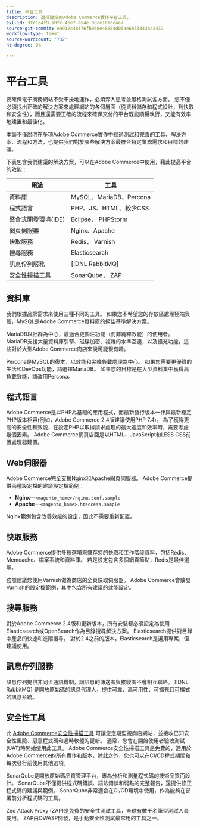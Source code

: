 ```yaml
---
title: 平台工具
description: 選擇建議的Adobe Commerce實作平台工具。
exl-id: 3fc164f9-a0fc-46e7-a54e-08ce101ccae7
source-git-commit: ea912c48176fb060e48654d05ae6b533436a2432
workflow-type: tm+mt
source-wordcount: '732'
ht-degree: 0%

---
```


# 平台工具

要確保電子商務網站不受干擾地運作，必須深入思考並嚴格測試各方面。 您不僅必須找出正確的解決方案來處理網站的各個層面（從資料儲存和程式設計，到快取和安全性），而且還需要正確的流程來確保交付的平台既能順暢執行，又能有效率地建置和最佳化。

本節不僅說明在多項Adobe Commerce實作中經過測試和完善的工具、解決方案、流程和方法，也提供我們對於哪些解決方案最符合特定業務需求和目標的建議。

下表包含我們建議的解決方案，可以在Adobe Commerce中使用，藉此提高平台的效能：

| 用途 | 工具 |
|------------------------------------------|-------------------------|
| 資料庫 | MySQL、MariaDB、Percona |
| 程式語言 | PHP、JS、HTML、較少CSS |
| 整合式開發環境(IDE) | Eclipse， PHPStorm |
| 網頁伺服器 | Nginx、Apache |
| 快取服務 | Redis， Varnish |
| 搜尋服務 | Elasticsearch |
| 訊息佇列服務 | [!DNL RabbitMQ] |
| 安全性掃描工具 | SonarQube， ZAP |

## 資料庫

我們根據品牌需求來使用三種不同的工具。 如果您不希望您的存放區處理極端負載，MySQL是Adobe Commerce資料庫的絕佳基準解決方案。

MariaDB以社群為中心，最適合更關注功能（而非純粹效能）的使用者。 MariaDB支援大量資料庫引擎、磁碟加密、複雜的水準互連，以及擴充功能，這些對於大型Adobe Commerce商店來說可能很有趣。

Percona是MySQL的復本，以效能和尖峰負載處理為中心。 如果您需要更優質的生活和DevOps功能，請選擇MariaDB。 如果您的目標是在大型資料集中獲得高負載效能，請改用Percona。

## 程式語言

Adobe Commerce是以PHP為基礎的應用程式，而最新發行版本一律與最新穩定PHP版本相容(例如，Adobe Commerce 2.4版建議使用PHP 7.4)。 為了獲得更高的安全性和效能，在設定PHP以取得請求處理的最大速度和效率時，需要考慮幾個因素。 Adobe Commerce網頁店面是以HTML、JavaScript和LESS CSS前置處理器建置。

## Web伺服器

Adobe Commerce完全支援Nginx和Apache網頁伺服器。 Adobe Commerce提供兩種設定檔的建議設定檔範例：

- **Nginx**—`<magento_home>/nginx.conf.sample`
- **Apache**—`<magento_home>.htaccess.sample`

Nginx範例包含改善效能的設定，因此不需要重新配置。

## 快取服務

Adobe Commerce提供多種選項來儲存您的快取和工作階段資料，包括Redis、Memcache、檔案系統和資料庫。 若是設定包含多個網頁節點，Redis是最佳選項。

強烈建議您使用Varnish做為商店的全頁快取伺服器。 Adobe Commerce會散發Varnish的設定檔範例，其中包含所有建議的效能設定。

## 搜尋服務

對於Adobe Commerce 2.4版和更新版本，所有安裝都必須設定為使用Elasticsearch或OpenSearch作為目錄搜尋解決方案。 Elasticsearch提供對目錄中產品的快速和進階搜尋。 對於2.4之前的版本，Elasticsearch是選用專案，但建議使用。

## 訊息佇列服務

訊息佇列提供非同步通訊機制，讓訊息的傳送者與接收者不會相互聯絡。 [!DNL RabbitMQ] 是開放原始碼的訊息代理人，提供可靠、高可用性、可擴充且可攜式的訊息系統。

## 安全性工具

此 [Adobe Commerce安全性掃描工具](https://docs.magento.com/user-guide/magento/security-scan.html) 可讓您定期監視商店網站，並接收已知安全性風險、惡意程式碼和過時軟體的更新。 通常，您會在開始使用者驗收測試(UAT)時開始使用此工具。 Adobe Commerce安全性掃描工具是免費的，適用於Adobe Commerce的所有實作和版本，除此之外，您也可以在CI/CD程式期間和每次發行前使用其他選項。

SonarQube是開放原始碼品質管理平台，專為分析和測量程式碼的技術品質而設計。 SonarQube不僅提供程式碼錯誤、語法錯誤和弱點的完整報告，還提供修正程式碼的建議與範例。 SonarQube非常適合在CI/CD環境中使用，作為能夠在部署前分析程式碼的工具。

Zed Attack Proxy (ZAP)是免費的安全性測試工具，全球有數千名筆型測試人員使用。 ZAP由OWASP開發，是手動安全性測試最常用的工具之一。
